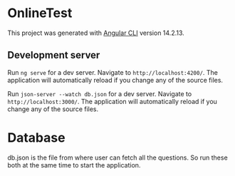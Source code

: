 # OnlineTest

This project was generated with [Angular CLI](https://github.com/angular/angular-cli) version 14.2.13.

## Development server

Run `ng serve` for a dev server. Navigate to `http://localhost:4200/`. The application will automatically reload if you change any of the source files.

Run `json-server --watch db.json` for a dev server. Navigate to `http://localhost:3000/`. The application will automatically reload if you change any of the source files.

# Database

db.json is the file from where user can fetch all the questions. So run these both at the same time to start the application.
